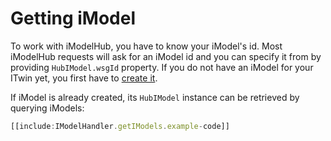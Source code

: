 # Getting iModel

To work with iModelHub, you have to know your iModel's id. Most iModelHub requests will ask for an iModel id and you can specify it from by providing `HubIModel.wsgId` property. If you do not have an iModel for your ITwin yet, you first have to [create it](./CreateiModel.md).

If iModel is already created, its `HubIModel` instance can be retrieved by querying iModels:

```ts
[[include:IModelHandler.getIModels.example-code]]
```
